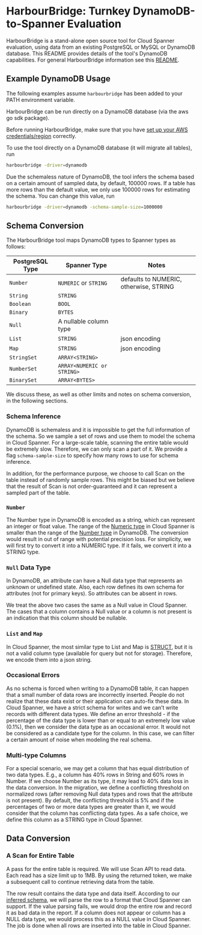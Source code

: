 # HarbourBridge: Turnkey DynamoDB-to-Spanner Evaluation

HarbourBridge is a stand-alone open source tool for Cloud Spanner evaluation,
using data from an existing PostgreSQL or MySQL or DynamoDB database. This
README provides details of the tool's DynamoDB capabilities. For general
HarbourBridge information see this [README](https://github.com/cloudspannerecosystem/harbourbridge#harbourbridge-turnkey-spanner-evaluation).

## Example DynamoDB Usage

The following examples assume `harbourbridge` has been added to your PATH
environment variable.

HarbourBridge can be run directly on a DynamoDB database (via the aws go sdk
package).

Before running HarbourBridge, make sure that you have
[set up your AWS credentials/region](https://docs.aws.amazon.com/sdk-for-go/v1/developer-guide/configuring-sdk.html)
correctly.

To use the tool directly on a DynamoDB database (it will migrate all tables),
run

```sh
harbourbridge -driver=dynamodb
```

Due the schemaless nature of DynamoDB, the tool infers the schema based on a
certain amount of sampled data, by default, 100000 rows. If a table has more
rows than the default value, we only use 100000 rows for estimating the schema.
You can change this value, run

```sh
harbourbridge -driver=dynamodb -schema-sample-size=1000000
```

## Schema Conversion

The HarbourBridge tool maps DynamoDB types to Spanner types as follows:

| PostgreSQL Type    | Spanner Type               | Notes                                     |
| ------------------ | -------------------------- | ----------------------------------------- |
| `Number`           | `NUMERIC` or `STRING`      | defaults to NUMERIC, otherwise, STRING    |
| `String`           | `STRING`                   |                                           |
| `Boolean`          | `BOOL`                     |                                           |
| `Binary`           | `BYTES`                    |                                           |
| `Null`             | A nullable column type     |                                           |
| `List`             | `STRING`                   | json encoding                             |
| `Map`              | `STRING`                   | json encoding                             |
| `StringSet`        | `ARRAY<STRING>`            |                                           |
| `NumberSet`        | `ARRAY<NUMERIC or STRING>` |                                           |
| `BinarySet`        | `ARRAY<BYTES>`             |                                           |

We discuss these, as well as other limits and notes on schema conversion, in the
following sections.

### Schema Inference

DynamoDB is schemaless and it is impossible to get the full information of the
schema. So we sample a set of rows and use them to model the schema in Cloud
Spanner. For a large-scale table, scanning the entire table would be extremely
slow. Therefore, we can only scan a part of it. We provide a flag
`schema-sample-size` to specify how many rows to use for schema inference.

In addition, for the performance purpose, we choose to call Scan on the table
instead of randomly sample rows. This might be biased but we believe that the 
result of Scan is not order-guaranteed and it can represent a sampled part
of the table.

### `Number`

The Number type in DynamoDB is encoded as a string, which can represent an
integer or float value. The range of the
[Numeric type](https://cloud.google.com/spanner/docs/storing-numeric-data)
in Cloud Spanner is smaller than the range of the
[Number type](https://docs.aws.amazon.com/amazondynamodb/latest/developerguide/HowItWorks.NamingRulesDataTypes.html)
in DynamoDB. The conversion would result in out of range with potential
precision loss. For simplicity, we will first try to convert it into a NUMERIC
type. If it fails, we convert it into a STRING type. 

### `Null` Data Type

In DynamoDB, an attribute can have a Null data type that represents an unknown
or undefined state. Also, each row defines its own schema for attributes (not
for primary keys). So attributes can be absent in rows. 

We treat the above two cases the same as a Null value in Cloud Spanner. The
cases that a column contains a Null value or a column is not present is an
indication that this column should be nullable.

### `List` and `Map`

In Cloud Spanner, the most similar type to List and Map is
[STRUCT](https://cloud.google.com/spanner/docs/data-types#struct_type), but it
is not a valid column type (available for query but not for storage).
Therefore, we encode them into a json string. 

### Occasional Errors

As no schema is forced when writing to a DynamoDB table, it can happen that a
small number of data rows are incorrectly inserted. People do not realize that
these data exist or their application can auto-fix these data. In Cloud Spanner,
we have a strict schema for writes and we can’t write records with different
data types. We define an error threshold - if the percentage of the data type is
lower than or equal to an extremely low value (0.1%), then we consider the data
type as an occasional error. It would not be considered as a candidate type for
the column. In this case, we can filter a certain amount of noise when modeling
the real schema. 

### Multi-type Columns

For a special scenario, we may get a column that has equal distribution of two
data types. E.g., a column has 40% rows in String and 60% rows in Number. If we
choose Number as its type, it may lead to 40% data loss in the data conversion.
In the migration, we define a conflicting threshold on normalized rows (after
removing Null data types and rows that the attribute is not present). By
default, the conflicting threshold is 5% and if the percentages of two or more
data types are greater than it, we would consider that the column has
conflicting data types. As a safe choice, we define this column as a STRING type
in Cloud Spanner. 

## Data Conversion

### A Scan for Entire Table

A pass for the entire table is required. We will use Scan API to read data. Each
read has a size limit up to 1MB. By using the returned token, we make a
subsequent call to continue retrieving data from the table.

The row result contains the data type and data itself. According to our
[inferred schema](#schema-inference), we will parse the row to a format that
Cloud Spanner can support. If the value parsing fails, we would drop the entire
row and record it as bad data in the report. If a column does not appear or 
column has a NULL data type, we would process this as a NULL value in Cloud Spanner. 
The job is done when all rows are inserted into the table in Cloud Spanner. 
